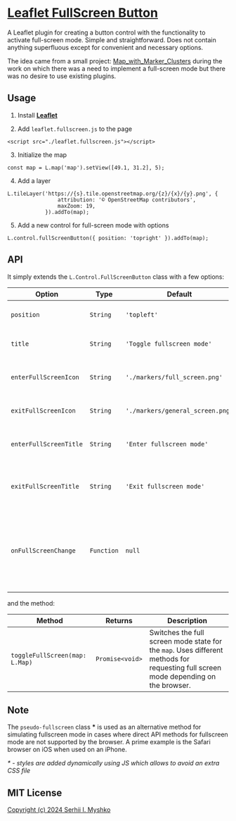 # [Leaflet FullScreen Button](https://sergeiown.github.io/Leaflet_FullScreen_Button/)

A Leaflet plugin for creating a button control with the functionality to activate full-screen mode. Simple and straightforward. Does not contain anything superfluous except for convenient and necessary options.

The idea came from a small project: [Map_with_Marker_Clusters](https://github.com/sergeiown/Map_with_Marker_Clusters) during the work on which there was a need to implement a full-screen mode but there was no desire to use existing plugins.

## Usage

1. Install **[Leaflet](https://leafletjs.com/download.html)**

2. Add `leaflet.fullscreen.js` to the page
```
<script src="./leaflet.fullscreen.js"></script>
```

3. Initialize the map
```
const map = L.map('map').setView([49.1, 31.2], 5);
```
4. Add a layer
```
L.tileLayer('https://{s}.tile.openstreetmap.org/{z}/{x}/{y}.png', {
                attribution: '© OpenStreetMap contributors',
                maxZoom: 19,
            }).addTo(map);
```
5. Add a new control for full-screen mode with options
```
L.control.fullScreenButton({ position: 'topright' }).addTo(map);
```

## API

It simply extends the `L.Control.FullScreenButton` class with a few options:

Option                 | Type     | Default                   | Description
-----------------------|----------|---------------------------|------------------------------------------------------
`position`              | `String`   | `'topleft'`                | Position of the button on the map.
`title`                  | `String`   | `'Toggle fullscreen mode'`  | The text of the button tooltip.
`enterFullScreenIcon`    | `String`   | `'./markers/full_screen.png'` | Icon to enter full-screen mode.
`exitFullScreenIcon`     | `String`   | `'./markers/general_screen.png'` | Icon to exit full-screen mode.
`enterFullScreenTitle`   | `String`   | `'Enter fullscreen mode'`   | Prompt text for entering full-screen mode.
`exitFullScreenTitle`    | `String`   | `'Exit fullscreen mode'`    | The text of the prompt to exit full-screen mode.
`onFullScreenChange`     | `Function` | `null`                      | Callback function with a callback when changing the full-screen mode.

and the method:

| Method                         | Returns            | Description                                                                                                                                               |
|-------------------------------|---------------------|----------------------------------------------------------------------------------------------------------------------------------------------------|
| `toggleFullScreen(map: L.Map)`| `Promise<void>`       | Switches the full screen mode state for the `map`. Uses different methods for requesting full screen mode depending on the browser.             |                            |

## Note

The `pseudo-fullscreen` class **\*** is used as an alternative method for simulating fullscreen mode in cases where direct API methods for fullscreen mode are not supported by the browser. A prime example is the Safari browser on iOS when used on an iPhone.

*\* - styles are added dynamically using JS which allows to avoid an extra CSS file*

## MIT License

[Copyright (c) 2024 Serhii I. Myshko](https://github.com/sergeiown/Leaflet_FullScreen_Button/blob/main/LICENSE)
